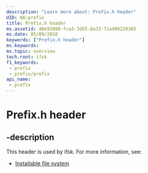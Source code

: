 ```yaml
---
description: "Learn more about: Prefix.h header"
UID: NA:prefix
title: Prefix.h header
ms.assetid: 40e93800-fca3-3d55-8a33-71ad08228385
ms.date: 05/09/2018
keywords: ["Prefix.h header"]
ms.keywords: 
ms.topic: overview
tech.root: ifsk
f1_keywords:
 - prefix
 - prefix/prefix
api_name:
 - prefix
---
```


# Prefix.h header


## -description

This header is used by ifsk. For more information, see:

- [Installable file system](../_ifsk/index.md)

